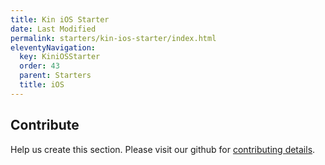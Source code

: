 ```yaml
---
title: Kin iOS Starter
date: Last Modified
permalink: starters/kin-ios-starter/index.html
eleventyNavigation:
  key: KiniOSStarter
  order: 43
  parent: Starters
  title: iOS
---
```


## Contribute

Help us create this section. Please visit our github for [contributing details](https://github.com/kintegrate/kintegrate.dev/blob/main/CONTRIBUTING.md).
